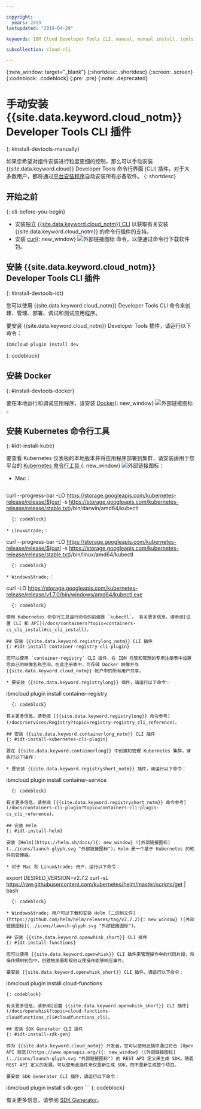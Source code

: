 ```yaml
---

copyright:
  years: 2019
lastupdated: "2019-04-29"

keywords: IBM Cloud Developer Tools CLI, manual, manual install, tools, components, developer tools, ibmcloud cli, ibmcloud, ibmcloud dev, cli, plugin, plug-in, command line, command-line, developer tools, kubernetes, kubectl

subcollection: cloud-cli

---
```


{:new_window: target="_blank"}
{:shortdesc: .shortdesc}
{:screen: .screen}
{:codeblock: .codeblock}
{:pre: .pre}
{:note: .deprecated}

# 手动安装 {{site.data.keyword.cloud_notm}} Developer Tools CLI 插件
{: #install-devtools-manually}

如果您希望对组件安装进行粒度更细的控制，那么可以手动安装 {{site.data.keyword.cloud}} Developer Tools 命令行界面 (CLI) 插件。对于大多数用户，都将通过[平台安装程序](/docs/cli?topic=cloud-cli-ibmcloud-cli#step1-install-idt)自动安装所有必备软件。
{: shortdesc}

## 开始之前
{: cli-before-you-begin}

* 安装独立 [{{site.data.keyword.cloud_notm}} CLI](/docs/cli?topic=cloud-cli-install-ibmcloud-cli#install-ibmcloud-cli) 以获取有关安装 {{site.data.keyword.cloud_notm}} 的命令行插件的支持。
* 安装 [curl](https://curl.haxx.se/download.html){: new_window} ![外部链接图标](../icons/launch-glyph.svg "外部链接图标") 命令，以便通过命令行下载软件包。

## 安装 {{site.data.keyword.cloud_notm}} Developer Tools CLI 插件
{: #install-devtools-idt}

您可以使用 {{site.data.keyword.cloud_notm}} Developer Tools CLI 命令来创建、管理、部署、调试和测试应用程序。

要安装 {{site.data.keyword.cloud_notm}} Developer Tools 插件，请运行以下命令： 
```
ibmcloud plugin install dev
```
{: codeblock}

## 安装 Docker
{: #install-devtools-docker}

要在本地运行和调试应用程序，请安装 [Docker](https://www.docker.com/get-started){: new_window} ![外部链接图标](../icons/launch-glyph.svg "外部链接图标")。

## 安装 Kubernetes 命令行工具
{: #idt-install-kube}

要查看 Kubernetes 仪表板的本地版本并将应用程序部署到集群，请安装适用于您平台的 [Kubernetes 命令行工具 ](https://kubernetes.io/docs/tasks/tools/install-kubectl/){: new_window} ![外部链接图标](../icons/launch-glyph.svg "外部链接图标")：

* Mac：
  ```
curl --progress-bar -LO https://storage.googleapis.com/kubernetes-release/release/$(curl -s https://storage.googleapis.com/kubernetes-release/release/stable.txt)/bin/darwin/amd64/kubectl
```
  {: codeblock}

* Linux&trade;：
  ```
curl --progress-bar -LO https://storage.googleapis.com/kubernetes-release/release/$(curl -s https://storage.googleapis.com/kubernetes-release/release/stable.txt)/bin/linux/amd64/kubectl
```
  {: codeblock}

* Windows&trade;：
  ```
curl -LO https://storage.googleapis.com/kubernetes-release/release/v1.7.0/bin/windows/amd64/kubectl.exe
```
  {: codeblock}

使用 Kubernetes 命令行工具运行命令的前缀是 `kubectl`。 有关更多信息，请参阅[设置 CLI 和 API](/docs/containers?topic=containers-cs_cli_install#cs_cli_install)。

## 安装 {{site.data.keyword.registrylong_notm}} CLI 插件
{: #idt-install-container-registry-cli-plugin}

您可以使用 `container-registry` CLI 插件，在 IBM 托管和管理的专用注册表中设置您自己的映像名称空间。在此注册表中，可存储 Docker 映像并与 {{site.data.keyword.cloud_notm}} 帐户中的所有用户共享。

* 要安装 {{site.data.keyword.registrylong}} 插件，请运行以下命令：
  ```
ibmcloud plugin install container-registry
```
  {: codeblock}

有关更多信息，请参阅 [{{site.data.keyword.registrylong}} 命令参考](/docs/services/Registry?topic=registry-registry_cli_reference)。

## 安装 {{site.data.keyword.containerlong_notm}} CLI 插件
{: #idt-install-kubernetes-cli-plugin}

要在 {{site.data.keyword.containerlong}} 中创建和管理 Kubernetes 集群，请执行以下操作：

* 要安装 {{site.data.keyword.registryshort_notm}} 插件，请运行以下命令：
  ```
ibmcloud plugin install container-service
```
  {: codeblock}

有关更多信息，请参阅 [{{site.data.keyword.registryshort_notm}} 命令参考](/docs/containers-cli-plugin?topic=containers-cli-plugin-cs_cli_reference)。

## 安装 Helm
{: #idt-install-helm}

安装 [Helm](https://helm.sh/docs/){: new_window} ![外部链接图标](../icons/launch-glyph.svg "外部链接图标")，Helm 是一个基于 Kubernetes 的软件包管理器。

* 对于 Mac 和 Linux&trade; 用户，运行以下命令：
  ```
export DESIRED_VERSION=v2.7.2
curl -sL https://raw.githubusercontent.com/kubernetes/helm/master/scripts/get | bash
```
  {: codeblock}

* Windows&trade; 用户可以下载和安装 Helm [二进制文件](https://github.com/helm/helm/releases/tag/v2.7.2){: new_window} ![外部链接图标](../icons/launch-glyph.svg "外部链接图标")。

## 安装 {{site.data.keyword.openwhisk_short}} CLI 插件
{: #idt-install-functions}

您可以使用 {{site.data.keyword.openwhisk}} CLI 插件来管理操作中的代码片段，将操作捆绑到包中，创建触发器和规则以使操作能够响应事件。

要安装 {{site.data.keyword.openwhisk_short}} CLI 插件，请运行以下命令：
```
ibmcloud plugin install cloud-functions
```
{: codeblock}

有关更多信息，请参阅[设置 {{site.data.keyword.openwhisk_short}} CLI 插件](/docs/openwhisk?topic=cloud-functions-cloudfunctions_cli#cloudfunctions_cli)。

## 安装 SDK Generator CLI 插件
{: #idt-install-sdk-gen}

作为 {{site.data.keyword.cloud_notm}} 开发者，您可以使用此插件通过符合 [Open API 规范](https://www.openapis.org/){: new_window} ![外部链接图标](../icons/launch-glyph.svg "外部链接图标") 的 REST API 定义来生成 SDK。随着 REST API 定义的发展，可以使用此插件来仅重新生成 SDK，而不重新生成整个项目。

要安装 SDK Generator CLI 插件，请运行以下命令：
```
ibmcloud plugin install sdk-gen
	```
{: codeblock}

有关更多信息，请参阅 [SDK Generator](/docs/cli/sdk?topic=cloud-cli-sdk-cli#sdk-cli)。

